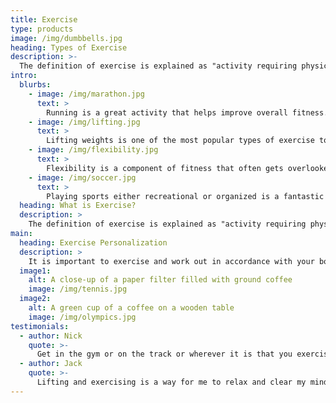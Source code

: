 ```yaml
---
title: Exercise
type: products
image: /img/dumbbells.jpg
heading: Types of Exercise
description: >-
  The definition of exercise is explained as "activity requiring physical effort, carried out to sustain or improve health and fitness".
intro:
  blurbs:
    - image: /img/marathon.jpg
      text: >
        Running is a great activity that helps improve overall fitness. Whether it is an aerobic run or an anaerobic run, it will help the body function better in the future. Running helps with muscular endurance in the legs and the core along with the addition of a healthy heart and efficient lungs.
    - image: /img/lifting.jpg
      text: >
        Lifting weights is one of the most popular types of exercise today. It is great for building muscle and toning your body which overall increases your fitness level. Muscular strength gained from lifting can help the body to recover quicker and simply be stronger.
    - image: /img/flexibility.jpg
      text: >
        Flexibility is a component of fitness that often gets overlooked. It is extremely important for someone to properly stretch before and after physical activity. Stretching can help boost growth and help muscles to grow more. Being flexible is a key to a healthy lifestyle.
    - image: /img/soccer.jpg
      text: >
        Playing sports either recreational or organized is a fantastic way to get active and improve fitness levels. Different sports work different muscle groups and so it is important to try different things and play against different people in order to maximize your experience.
  heading: What is Exercise?
  description: >
    The definition of exercise is explained as "activity requiring physical effort, carried out to sustain or improve health and fitness".
main:
  heading: Exercise Personalization
  description: >
    It is important to exercise and work out in accordance with your body and your goals in mind. If someone is training to run a marathon, they are not going to be lifting heavy weight right before the race. A workout plan personalized to an individual's needs is ideal and the best way to get the best results.
  image1:
    alt: A close-up of a paper filter filled with ground coffee
    image: /img/tennis.jpg
  image2:
    alt: A green cup of a coffee on a wooden table
    image: /img/olympics.jpg
testimonials:
  - author: Nick
    quote: >-
      Get in the gym or on the track or wherever it is that you exercise, work hard, and you will see results. I promise you.
  - author: Jack
    quote: >-
      Lifting and exercising is a way for me to relax and clear my mind while at the same time improving my body and my lifestyle.
---
```

